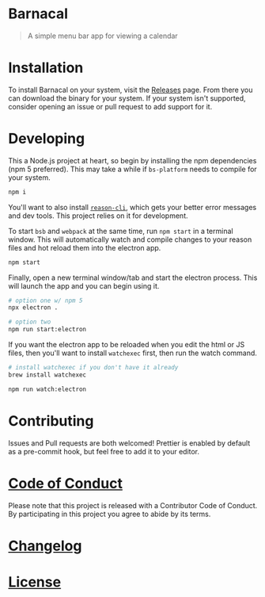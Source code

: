 # Barnacal
> A simple menu bar app for viewing a calendar

# Installation

To install Barnacal on your system, visit the [Releases](https://github.com/mike-engel/barnacal/releases) page. From there you can download the binary for your system. If your system isn't supported, consider opening an issue or pull request to add support for it.

# Developing

This a Node.js project at heart, so begin by installing the npm dependencies (npm 5 preferred). This may take a while if `bs-platform` needs to compile for your system.

```sh
npm i
```

You'll want to also install [`reason-cli`](https://github.com/reasonml/reason-cli#install), which gets your better error messages and dev tools. This project relies on it for development.

To start `bsb` and `webpack` at the same time, run `npm start` in a terminal window. This will automatically watch and compile changes to your reason files and hot reload them into the electron app.

```sh
npm start
```

Finally, open a new terminal window/tab and start the electron process. This will launch the app and you can begin using it.

```sh
# option one w/ npm 5
npx electron .

# option two
npm run start:electron
```

If you want the electron app to be reloaded when you edit the html or JS files, then you'll want to install `watchexec` first, then run the watch command.

```sh
# install watchexec if you don't have it already
brew install watchexec

npm run watch:electron
```

# Contributing

Issues and Pull requests are both welcomed! Prettier is enabled by default as a pre-commit hook, but feel free to add it to your editor.

# [Code of Conduct](CODE_OF_CONDUCT.md)

Please note that this project is released with a Contributor Code of Conduct. By participating in this project you agree to abide by its terms.

# [Changelog](https://github.com/mike-engel/barnacal/releases)

# [License](LICENSE.md)
